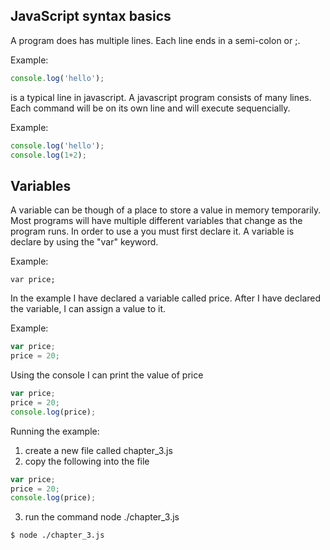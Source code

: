 ## JavaScript syntax basics
A program does has multiple lines. Each line ends in a semi-colon or ;. 

Example: 

``` javascript
console.log('hello');
```

is a typical line in javascript. A javascript program consists of many lines. Each command will be on its own line and will execute sequencially. 

Example:

``` javascript
console.log('hello');
console.log(1+2);
```

## Variables
A variable can be though of a place to store a value in memory temporarily. Most programs will have multiple different variables that change as the program runs.
In order to use a you must first declare it. A variable is declare by using the "var" keyword.

Example:

```
var price;
```

In the example I have declared a variable called price. After I have declared the variable, I can assign a value to it. 

Example:

``` javascript
var price;
price = 20;
```

Using the console I can print the value of price

``` javascript
var price;
price = 20;
console.log(price); 
```

Running the example: 
1. create a new file called chapter_3.js
2. copy the following into the file 

``` javascript
var price;
price = 20;
console.log(price); 
```

3. run the command node ./chapter_3.js

``` bashshell
$ node ./chapter_3.js
```






